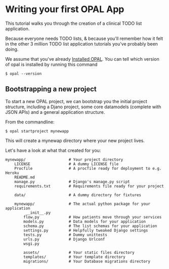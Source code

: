 # Writing your first OPAL App

This tutorial walks you through the creation of a clinical TODO list application. 

Because everyone needs TODO lists, & because you'll remember how it felt in the other
3 million TODO list application tutorials you've probably been doing.

We assume that you've already [Installed OPAL](installation.md). You can tell which version of opal is installed 
by running this command

    $ opal --version

## Bootstrapping a new project

To start a new OPAL project, we can bootstrap you the initial project structure, including
a Djano project, some core datamodels (complete with JSON APIs) and a general application structure.

From the commandline: 

    $ opal startproject mynewapp

This will create a mynewap directory where your new project lives. 

Let's have a look at what that created for you:


    mynewapp/                   # Your project directory
        LICENSE                 # A dummy LICENSE file
        Procfile                # A procfile ready for deployment to e.g. Heroku
        README.md
        manage.py               # Django's manage.py script
        requirements.txt        # Requirements file ready for your project
        
        data/                   # A dummy directory for fixtures
        
        mynewapp/               # The actual python package for your application
             __init__.py
            flow.py             # How patients move through your services
            models.py           # Data models for your application 
            schema.py           # The list schemas for your application
            settings.py         # Helpfully tweaked Django settings
            tests.py            # Dummy unittests
            urls.py             # Django Urlconf
            wsgi.py             

            assets/             # Your static files directory
            templates/          # Your template directory
            migrations/         # Your Database migrations directory



